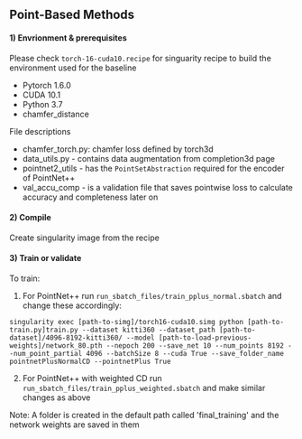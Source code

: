 ## Point-Based Methods

#### 1) Envrionment & prerequisites

Please check `torch-16-cuda10.recipe` for singuarity recipe to build the environment used for the baseline

- Pytorch 1.6.0
- CUDA 10.1
- Python 3.7
- chamfer_distance



File descriptions

- chamfer_torch.py: chamfer loss defined by torch3d
- data_utils.py - contains data augmentation from completion3d page
- pointnet2_utils - has the `PointSetAbstraction` required for the encoder of PointNet++
- val_accu_comp - is a validation file that saves pointwise loss to calculate accuracy and completeness later on

#### 2) Compile

Create singularity image from the recipe 

#### 3) Train or validate

To train:

1. For PointNet++ run `run_sbatch_files/train_pplus_normal.sbatch` and change these accordingly:
```
singularity exec [path-to-simg]/torch16-cuda10.simg python [path-to-train.py]train.py --dataset kitti360 --dataset_path [path-to-dataset]/4096-8192-kitti360/ --model [path-to-load-previous-weights]/network_80.pth --nepoch 200 --save_net 10 --num_points 8192 --num_point_partial 4096 --batchSize 8 --cuda True --save_folder_name pointnetPlusNormalCD --pointnetPlus True
```

2. For PointNet++ with weighted CD run `run_sbatch_files/train_pplus_weighted.sbatch` and make similar changes as above

Note:
A folder is created in the default path called 'final_training' and the network weights are saved in them

